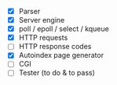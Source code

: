 - [x] Parser
- [x] Server engine
- [x] poll / epoll / select / kqueue
- [x] HTTP requests
- [ ] HTTP response codes
- [x] Autoindex page generator
- [ ] CGI
- [ ] Tester (to do & to pass)

